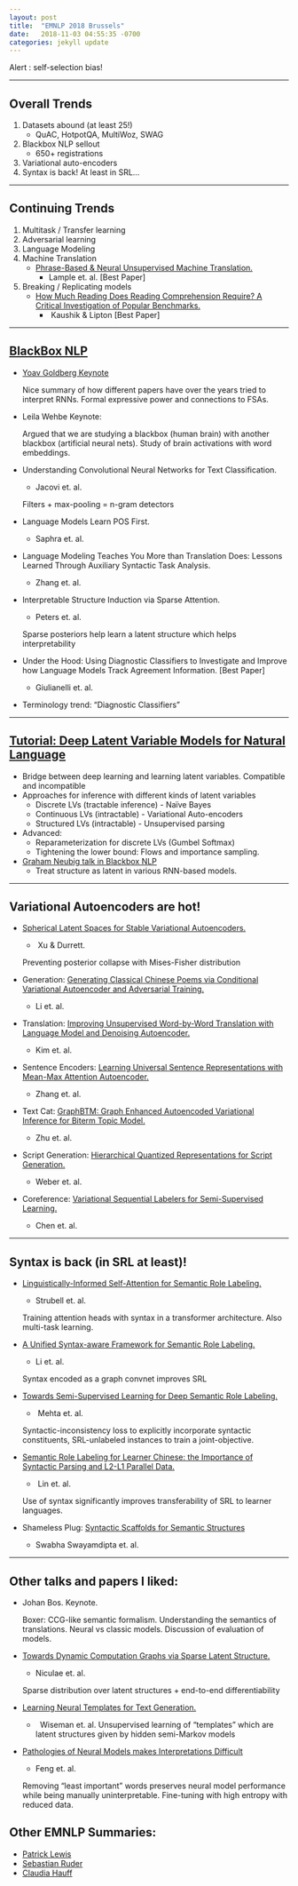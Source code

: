 ```yaml
---
layout: post
title:  "EMNLP 2018 Brussels"
date:   2018-11-03 04:55:35 -0700
categories: jekyll update
--- 
```


Alert : self-selection bias!

---

## Overall Trends

1. Datasets abound (at least 25!)
    - QuAC, HotpotQA, MultiWoz, SWAG
2. Blackbox NLP sellout
    - 650+ registrations
3. Variational auto-encoders
4. Syntax is back! At least in SRL…

---

## Continuing Trends

1. Multitask / Transfer learning
2. Adversarial learning
3. Language Modeling
4. Machine Translation
    - [Phrase-Based & Neural Unsupervised Machine Translation.](http://aclweb.org/anthology/D18-1549)
        * Lample et. al. [Best Paper] 
5. Breaking / Replicating models
    - [How Much Reading Does Reading Comprehension Require? A Critical Investigation of Popular Benchmarks.](http://aclweb.org/anthology/D18-1546)
        *  Kaushik & Lipton [Best Paper]

---

## [BlackBox NLP](https://blackboxnlp.github.io/)

- [Yoav Goldberg Keynote](http://u.cs.biu.ac.il/~yogo/blackbox2018.pdf)

    Nice summary of how different papers have over the years tried to interpret RNNs. Formal expressive power and connections to FSAs.

- Leila Wehbe Keynote:

    Argued that we are studying a blackbox (human brain) with another blackbox (artificial neural nets). Study of brain activations with word embeddings.

- Understanding Convolutional Neural Networks for Text Classification.
    * Jacovi et. al.

    Filters + max-pooling = n-gram detectors

- Language Models Learn POS First.
    * Saphra et. al.

- Language Modeling Teaches You More than Translation Does: Lessons Learned Through Auxiliary Syntactic Task Analysis.
    * Zhang et. al.

- Interpretable Structure Induction via Sparse Attention.
    * Peters et. al.

    Sparse posteriors help learn a latent structure which helps interpretability

- Under the Hood: Using Diagnostic Classifiers to Investigate and Improve how Language Models Track Agreement Information. [Best Paper]
    * Giulianelli et. al.

- Terminology trend: “Diagnostic Classifiers”

---

## [Tutorial: Deep Latent Variable Models for Natural Language](http://nlp.seas.harvard.edu/latent-nlp-tutorial.html)

- Bridge between deep learning and learning latent variables.
Compatible and incompatible
- Approaches for inference with different kinds of latent variables
    * Discrete LVs (tractable inference) - Naïve Bayes
    * Continuous LVs (intractable) - Variational Auto-encoders
    * Structured LVs (intractable) - Unsupervised parsing
- Advanced:
    * Reparameterization for discrete LVs (Gumbel Softmax)
    * Tightening the lower bound: Flows and importance sampling.
- [Graham Neubig talk in Blackbox NLP](http://www.phontron.com/slides/neubig18blackbox.pdf)
    * Treat structure as latent in various RNN-based models.

---

## Variational Autoencoders are hot!

- [Spherical Latent Spaces for Stable Variational Autoencoders.](http://aclweb.org/anthology/D18-1480)  
    *  Xu & Durrett.

    Preventing posterior collapse with Mises-Fisher distribution

- Generation: [Generating Classical Chinese Poems via Conditional Variational Autoencoder and Adversarial Training.](http://aclweb.org/anthology/D18-1423)
    * Li et. al.

- Translation: [Improving Unsupervised Word-by-Word Translation with Language Model and Denoising Autoencoder.](http://aclweb.org/anthology/D18-1101)
    * Kim et. al.

- Sentence Encoders: [Learning Universal Sentence Representations with Mean-Max Attention Autoencoder.](http://aclweb.org/anthology/D18-1481)
    * Zhang et. al.

- Text Cat: [GraphBTM: Graph Enhanced Autoencoded Variational Inference for Biterm Topic Model.](http://aclweb.org/anthology/D18-1495)
    * Zhu et. al.

- Script Generation: [Hierarchical Quantized Representations for Script Generation.](http://aclweb.org/anthology/D18-1413) 
    * Weber et. al.  

- Coreference: [Variational Sequential Labelers for Semi-Supervised Learning.](http://aclweb.org/anthology/D18-1020) 
    * Chen et. al. 

---
## Syntax is back (in SRL at least)!

- [Linguistically-Informed Self-Attention for Semantic Role Labeling.](http://aclweb.org/anthology/D18-1548) 
    * Strubell et. al.

    Training attention heads with syntax in a transformer architecture. Also multi-task learning.

- [A Unified Syntax-aware Framework for Semantic Role Labeling.](http://aclweb.org/anthology/D18-1262)
    * Li et. al.

    Syntax encoded as a graph convnet improves SRL

- [Towards Semi-Supervised Learning for Deep Semantic Role Labeling.](http://aclweb.org/anthology/D18-1538)
    *  Mehta et. al.

    Syntactic-inconsistency loss to explicitly incorporate syntactic constituents,  SRL-unlabeled instances to train a joint-objective.

- [Semantic Role Labeling for Learner Chinese: the Importance of Syntactic Parsing and L2-L1 Parallel Data.](http://aclweb.org/anthology/D18-1414)
    *  Lin et. al. 

    Use of syntax significantly improves transferability of SRL to learner languages.

- Shameless Plug: [Syntactic Scaffolds for Semantic Structures](http://aclweb.org/anthology/D18-1412)
    * Swabha Swayamdipta et. al.

---
## Other talks and papers I liked:

- Johan Bos. Keynote.

    Boxer: CCG-like semantic formalism. Understanding the semantics of translations. Neural vs classic models. Discussion of evaluation of models.

- [Towards Dynamic Computation Graphs via Sparse Latent Structure.](http://aclweb.org/anthology/D18-1108)
    * Niculae et. al.

    Sparse distribution over latent structures + end-to-end differentiability

- [Learning Neural Templates for Text Generation.](http://aclweb.org/anthology/D18-1356)
    *   Wiseman et. al.
Unsupervised learning of “templates” which are latent structures given by hidden semi-Markov models

- [Pathologies of Neural Models makes Interpretations Difficult](http://aclweb.org/anthology/D18-1407)
    *  Feng et. al.

    Removing “least important” words preserves neural model performance while being manually uninterpretable. Fine-tuning with high entropy with reduced data.

## Other EMNLP Summaries:

- [Patrick Lewis](https://www.patricklewis.io/post/emnlp2018/)
- [Sebastian Ruder](http://ruder.io/emnlp-2018-highlights/)
- [Claudia Hauff](https://chauff.github.io/2018-11-04-emnlp/)
